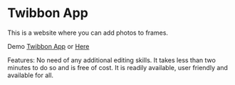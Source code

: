 # Twibbon App

This is a website where you can add photos to frames.

Demo [Twibbon App](https://twibbons.pages.dev/) or [Here](https://twibbons.vercel.app/)

Features: No need of any additional editing skills. It takes less than two minutes to do so and is free of cost. It is readily available, user friendly and available for all.

